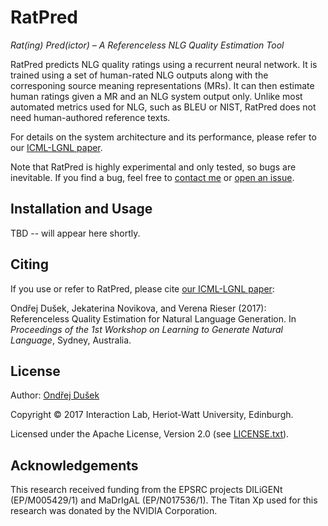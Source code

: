 RatPred
=======

_Rat(ing) Pred(ictor) – A Referenceless NLG Quality Estimation Tool_

RatPred predicts NLG quality ratings using a recurrent neural network. 
It is trained using a set of human-rated NLG outputs along with the corresponing 
source meaning representations (MRs). It can then estimate human ratings given
a MR and an NLG system output only. Unlike most automated metrics used for NLG, 
such as BLEU or NIST, RatPred does not need human-authored reference texts.

For details on the system architecture and its performance, please refer to
our [ICML-LGNL paper](TODO).

Note that RatPred is highly experimental and only tested, so bugs are inevitable. If you find a bug, feel free to [contact me](https://github.com/tuetschek) or [open an issue](https://github.com/UFAL-DSG/ratpred/issues). 

Installation and Usage
----------------------

TBD -- will appear here shortly.

Citing
------

If you use or refer to RatPred, please cite [our ICML-LGNL paper](TODO):

Ondřej Dušek, Jekaterina Novikova, and Verena Rieser (2017): Referenceless Quality Estimation for Natural Language Generation. In _Proceedings of the 1st Workshop on Learning to Generate Natural Language_, Sydney, Australia.

License
-------

Author: [Ondřej Dušek](https://github.com/tuetschek)

Copyright © 2017 Interaction Lab, Heriot-Watt University, Edinburgh.

Licensed under the Apache License, Version 2.0 (see [LICENSE.txt](LICENSE.txt)).

Acknowledgements
----------------

This research received funding from the EPSRC projects  DILiGENt (EP/M005429/1) and  MaDrIgAL (EP/N017536/1). The Titan Xp used for this research was donated by the NVIDIA Corporation.


